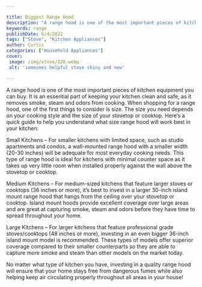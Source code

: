 ```yaml
---

title: Biggest Range Hood
description: "A range hood is one of the most important pieces of kitchen equipment you can buy. It is an essential part of keeping your kitchen...get more detail"
keywords: range
publishDate: 6/4/2022
tags: ["Stove", "Kitchen Appliances"]
author: Curtis
categories: ["Household Appliances"]
cover: 
 image: /img/stove/320.webp
 alt: 'someones helpful stove shiny and new'

---
```


A range hood is one of the most important pieces of kitchen equipment you can buy. It is an essential part of keeping your kitchen clean and safe, as it removes smoke, steam and odors from cooking. When shopping for a range hood, one of the first things to consider is size. The size you need depends on your cooking style and the size of your stovetop or cooktop. Here’s a quick guide to help you understand what size range hood will work best in your kitchen: 

Small Kitchens – For smaller kitchens with limited space, such as studio apartments and condos, a wall-mounted range hood with a smaller width (20-30 inches) will be adequate for most everyday cooking needs. This type of range hood is ideal for kitchens with minimal counter space as it takes up very little room when installed properly against the wall above the stovetop or cooktop. 

Medium Kitchens – For medium-sized kitchens that feature larger stoves or cooktops (36 inches or more), it’s best to invest in a larger 30-inch island mount range hood that hangs from the ceiling over your stovetop or cooktop. Island mount hoods provide excellent coverage over large areas and are great at capturing smoke, steam and odors before they have time to spread throughout your home. 

Large Kitchens – For larger kitchens that feature professional grade stoves/cooktops (48 inches or more), investing in an even bigger 36-inch island mount model is recommended. These types of models offer superior coverage compared to their smaller counterparts so they are able to capture more smoke and steam than other models on the market today. 

 No matter what type of kitchen you have, investing in a quality range hood will ensure that your home stays free from dangerous fumes while also helping keep air circulating properly throughout all areas in your house!
